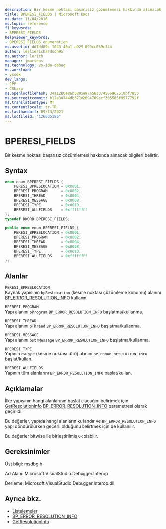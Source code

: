 ```yaml
---
description: Bir kesme noktası başarısız çözümlemesi hakkında alınacak bilgileri belirtir.
title: BPERESI_FIELDS | Microsoft Docs
ms.date: 11/04/2016
ms.topic: reference
f1_keywords:
- BPERESI_FIELDS
helpviewer_keywords:
- BPERESI_FIELDS enumeration
ms.assetid: dd7dd89c-1043-46a1-a929-099cc039c344
author: leslierichardson95
ms.author: lerich
manager: jmartens
ms.technology: vs-ide-debug
ms.workload:
- vssdk
dev_langs:
- CPP
- CSharp
ms.openlocfilehash: 34a12b0e86b5805e97a563374506962618bf7853
ms.sourcegitcommit: b12a38744db371d2894769ecf305585f9577792f
ms.translationtype: MT
ms.contentlocale: tr-TR
ms.lasthandoff: 09/13/2021
ms.locfileid: "126635185"
---
```

# <a name="bperesi_fields"></a>BPERESI_FIELDS
Bir kesme noktası başarısız çözümlemesi hakkında alınacak bilgileri belirtir.

## <a name="syntax"></a>Syntax

```cpp
enum enum_BPERESI_FIELDS {
    PERESI_BPRESLOCATION = 0x0001,
    BPERESI_PROGRAM      = 0x0002,
    BPERESI_THREAD       = 0x0004,
    BPERESI_MESSAGE      = 0x0008,
    BPERESI_TYPE         = 0x0010,
    BPERESI_ALLFIELDS    = 0xffffffff
};
typedef DWORD BPERESI_FIELDS;
```

```csharp
public enum enum_BPERESI_FIELDS {
    PERESI_BPRESLOCATION = 0x0001,
    BPERESI_PROGRAM      = 0x0002,
    BPERESI_THREAD       = 0x0004,
    BPERESI_MESSAGE      = 0x0008,
    BPERESI_TYPE         = 0x0010,
    BPERESI_ALLFIELDS    = 0xffffffff
};
```

## <a name="fields"></a>Alanlar
`PERESI_BPRESLOCATION`\
Kaynak yapısının `bpResLocation` (kesme noktası çözümleme konumu) alanını [BP_ERROR_RESOLUTION_INFO](../../../extensibility/debugger/reference/bp-error-resolution-info.md) kullanın.

`BPERESI_PROGRAM`\
Yapı alanını `pProgram` `BP_ERROR_RESOLUTION_INFO` başlatma/kullanma.

`BPERESI_THREAD`\
Yapı alanını `pThread` `BP_ERROR_RESOLUTION_INFO` başlatma/kullanma.

`BPERESI_MESSAGE`\
Yapı alanını `bstrMessage` `BP_ERROR_RESOLUTION_INFO` başlatma/kullanma.

`BPERESI_TYPE`\
Yapının `dwType` (kesme noktası türü) alanını `BP_ERROR_RESOLUTION_INFO` başlat/kullan.

`BPERESI_ALLFIELDS`\
Yapının tüm alanlarını `BP_ERROR_RESOLUTION_INFO` başlat/kullan.

## <a name="remarks"></a>Açıklamalar
İlke yapısının hangi alanlarının başlat olacağını belirtmek için [GetResolutionInfo](../../../extensibility/debugger/reference/idebugerrorbreakpointresolution2-getresolutioninfo.md) [BP_ERROR_RESOLUTION_INFO](../../../extensibility/debugger/reference/bp-error-resolution-info.md) parametresi olarak geçirildi.

Bu değerler, yapıda hangi alanların kullandır ve `BP_ERROR_RESOLUTION_INFO` yapı döndürülürken geçerli olduğunu belirtmek için de kullanılır.

Bu değerler bitwise ile birleştirilmiş `OR` olabilir.

## <a name="requirements"></a>Gereksinimler
Üst bilgi: msdbg.h

Ad Alanı: Microsoft.VisualStudio.Debugger.Interop

Derleme: Microsoft.VisualStudio.Debugger.Interop.dll

## <a name="see-also"></a>Ayrıca bkz.
- [Listelemeler](../../../extensibility/debugger/reference/enumerations-visual-studio-debugging.md)
- [BP_ERROR_RESOLUTION_INFO](../../../extensibility/debugger/reference/bp-error-resolution-info.md)
- [GetResolutionInfo](../../../extensibility/debugger/reference/idebugerrorbreakpointresolution2-getresolutioninfo.md)
